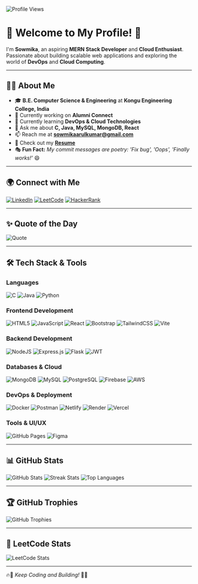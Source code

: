 ![Profile Views](https://komarev.com/ghpvc/?username=Sowmika-Arul&label=Profile%20Views&color=0e75b6&style=flat)

# 🚀 Welcome to My Profile! 👋

I'm **Sowmika**, an aspiring **MERN Stack Developer** and **Cloud Enthusiast**. Passionate about building scalable web applications and exploring the world of **DevOps** and **Cloud Computing**.

---

## 👩‍💻 About Me

- 🎓 **B.E. Computer Science & Engineering** at **Kongu Engineering College, India**
- 🔭 Currently working on **Alumni Connect**
- 🌱 Currently learning **DevOps & Cloud Technologies**
- 💬 Ask me about **C, Java, MySQL, MongoDB, React**
- 📫 Reach me at **[sowmikaarulkumar@gmail.com](mailto:sowmikaarulkumar@gmail.com)**
- 📄 Check out my **[Resume](https://drive.google.com/file/d/18drK0u55sFbaR4qFLSAKQQ4cc6NWctHR/view?usp=sharing)**
- 🎭 **Fun Fact:** *My commit messages are poetry: 'Fix bug', 'Oops', 'Finally works!'* 😄

---

## 🌍 Connect with Me

[![LinkedIn](https://img.shields.io/badge/LinkedIn-%230077B5.svg?style=for-the-badge&logo=linkedin&logoColor=white)](https://www.linkedin.com/in/sowmika-arulkumar)
[![LeetCode](https://img.shields.io/badge/LeetCode-000000?style=for-the-badge&logo=LeetCode&logoColor=%23d16c06)](https://www.leetcode.com/u/Sowmika_1104/)
[![HackerRank](https://img.shields.io/badge/HackerRank-2EC866?style=for-the-badge&logo=HackerRank&logoColor=white)](https://www.hackerrank.com/profile/sowmikaa_22cse)

---

## ✨ Quote of the Day
![Quote](https://quotes-github-readme.vercel.app/api?type=horizontal&theme=radical)

---

## 🛠 Tech Stack & Tools

### **Languages**
![C](https://img.shields.io/badge/C-%2300599C.svg?style=for-the-badge&logo=c&logoColor=white)
![Java](https://img.shields.io/badge/Java-%23ED8B00.svg?style=for-the-badge&logo=openjdk&logoColor=white)
![Python](https://img.shields.io/badge/Python-3670A0?style=for-the-badge&logo=python&logoColor=ffdd54)

### **Frontend Development**
![HTML5](https://img.shields.io/badge/HTML5-%23E34F26.svg?style=for-the-badge&logo=html5&logoColor=white)
![JavaScript](https://img.shields.io/badge/JavaScript-%23323330.svg?style=for-the-badge&logo=javascript&logoColor=%23F7DF1E)
![React](https://img.shields.io/badge/React-%2320232a.svg?style=for-the-badge&logo=react&logoColor=%2361DAFB)
![Bootstrap](https://img.shields.io/badge/Bootstrap-%238511FA.svg?style=for-the-badge&logo=bootstrap&logoColor=white)
![TailwindCSS](https://img.shields.io/badge/TailwindCSS-%2338B2AC.svg?style=for-the-badge&logo=tailwind-css&logoColor=white)
![Vite](https://img.shields.io/badge/Vite-%23646CFF.svg?style=for-the-badge&logo=vite&logoColor=white)

### **Backend Development**
![NodeJS](https://img.shields.io/badge/Node.js-6DA55F?style=for-the-badge&logo=node.js&logoColor=white)
![Express.js](https://img.shields.io/badge/Express.js-%23404d59.svg?style=for-the-badge&logo=express&logoColor=%2361DAFB)
![Flask](https://img.shields.io/badge/Flask-%23000.svg?style=for-the-badge&logo=flask&logoColor=white)
![JWT](https://img.shields.io/badge/JWT-black?style=for-the-badge&logo=JSON%20web%20tokens)

### **Databases & Cloud**
![MongoDB](https://img.shields.io/badge/MongoDB-%234ea94b.svg?style=for-the-badge&logo=mongodb&logoColor=white)
![MySQL](https://img.shields.io/badge/MySQL-%2300000f.svg?style=for-the-badge&logo=mysql&logoColor=white)
![PostgreSQL](https://img.shields.io/badge/PostgreSQL-%23316192.svg?style=for-the-badge&logo=postgresql&logoColor=white)
![Firebase](https://img.shields.io/badge/Firebase-039BE5?style=for-the-badge&logo=Firebase&logoColor=white)
![AWS](https://img.shields.io/badge/AWS-%23FF9900.svg?style=for-the-badge&logo=amazon-aws&logoColor=white)

### **DevOps & Deployment**
![Docker](https://img.shields.io/badge/Docker-%230db7ed.svg?style=for-the-badge&logo=docker&logoColor=white)
![Postman](https://img.shields.io/badge/Postman-FF6C37?style=for-the-badge&logo=postman&logoColor=white)
![Netlify](https://img.shields.io/badge/Netlify-%23000000.svg?style=for-the-badge&logo=netlify&logoColor=#00C7B7)
![Render](https://img.shields.io/badge/Render-%46E3B7.svg?style=for-the-badge&logo=render&logoColor=white)
![Vercel](https://img.shields.io/badge/Vercel-%23000000.svg?style=for-the-badge&logo=vercel&logoColor=white)

### **Tools & UI/UX**
![GitHub Pages](https://img.shields.io/badge/GitHub%20Pages-121013?style=for-the-badge&logo=github&logoColor=white)
![Figma](https://img.shields.io/badge/Figma-%23F24E1E.svg?style=for-the-badge&logo=figma&logoColor=white)

---

## 📊 GitHub Stats

![GitHub Stats](https://denvercoder1-github-readme-stats.vercel.app/api?username=Sowmika-Arul&show_icons=true&count_private=true&theme=radical)
![Streak Stats](https://github-readme-streak-stats.herokuapp.com/?user=Sowmika-Arul&theme=gotham&hide_border=false)
![Top Languages](https://github-readme-stats.vercel.app/api/top-langs/?username=Sowmika-Arul&theme=gotham&hide_border=false&include_all_commits=true&count_private=true&layout=compact)

---

## 🏆 GitHub Trophies
![GitHub Trophies](https://github-profile-trophy.vercel.app/?username=Sowmika-Arul&theme=radical&no-frame=true&no-bg=true&margin-w=1)

---

## 🎯 LeetCode Stats
![LeetCode Stats](https://leetcard.jacoblin.cool/Sowmika_1104?theme=dark&font=Marcellus&ext=heatmap)

---

🔥🚀 *Keep Coding and Building!* 🚀🔥
